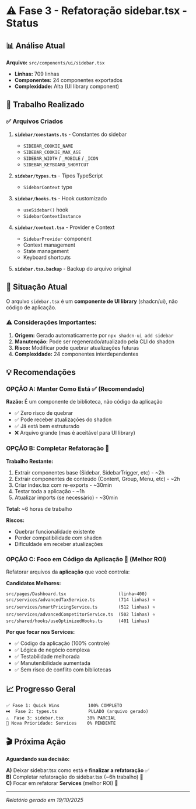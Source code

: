 # ⚠️ Fase 3 - Refatoração sidebar.tsx - Status

## 📊 Análise Atual

**Arquivo:** `src/components/ui/sidebar.tsx`
- **Linhas:** 709 linhas
- **Componentes:** 24 componentes exportados
- **Complexidade:** Alta (UI library component)

## 🎯 Trabalho Realizado

### ✅ Arquivos Criados

1. **`sidebar/constants.ts`** - Constantes do sidebar
   - `SIDEBAR_COOKIE_NAME`
   - `SIDEBAR_COOKIE_MAX_AGE`
   - `SIDEBAR_WIDTH` / `_MOBILE` / `_ICON`
   - `SIDEBAR_KEYBOARD_SHORTCUT`

2. **`sidebar/types.ts`** - Tipos TypeScript
   - `SidebarContext` type

3. **`sidebar/hooks.ts`** - Hook customizado
   - `useSidebar()` hook
   - `SidebarContextInstance`

4. **`sidebar/context.tsx`** - Provider e Context
   - `SidebarProvider` component
   - Context management
   - State management
   - Keyboard shortcuts

5. **`sidebar.tsx.backup`** - Backup do arquivo original

## 🤔 Situação Atual

O arquivo `sidebar.tsx` é um **componente de UI library** (shadcn/ui), não código de aplicação. 

### ⚠️ Considerações Importantes:

1. **Origem:** Gerado automaticamente por `npx shadcn-ui add sidebar`
2. **Manutenção:** Pode ser regenerado/atualizado pela CLI do shadcn
3. **Risco:** Modificar pode quebrar atualizações futuras
4. **Complexidade:** 24 componentes interdependentes

## 💡 Recomendações

### OPÇÃO A: Manter Como Está ✅ (Recomendado)
**Razão:** É um componente de biblioteca, não código da aplicação
- ✅ Zero risco de quebrar
- ✅ Pode receber atualizações do shadcn
- ✅ Já está bem estruturado
- ❌ Arquivo grande (mas é aceitável para UI library)

### OPÇÃO B: Completar Refatoração 🔧
**Trabalho Restante:**
1. Extrair componentes base (Sidebar, SidebarTrigger, etc) - ~2h
2. Extrair componentes de conteúdo (Content, Group, Menu, etc) - ~2h
3. Criar index.tsx com re-exports - ~30min
4. Testar toda a aplicação - ~1h
5. Atualizar imports (se necessário) - ~30min

**Total:** ~6 horas de trabalho

**Riscos:**
- Quebrar funcionalidade existente
- Perder compatibilidade com shadcn
- Dificuldade em receber atualizações

### OPÇÃO C: Foco em Código da Aplicação 🎯 (Melhor ROI)
Refatorar arquivos da **aplicação** que você controla:

**Candidatos Melhores:**
```
src/pages/Dashboard.tsx                    (linha~400)
src/services/advancedTaxService.ts         (714 linhas) ⭐
src/services/smartPricingService.ts        (512 linhas) ⭐
src/services/advancedCompetitorService.ts  (502 linhas) ⭐
src/shared/hooks/useOptimizedHooks.ts      (401 linhas)
```

**Por que focar nos Services:**
- ✅ Código da aplicação (100% controle)
- ✅ Lógica de negócio complexa
- ✅ Testabilidade melhorada
- ✅ Manutenibilidade aumentada
- ✅ Sem risco de conflito com bibliotecas

## 📈 Progresso Geral

```
✅ Fase 1: Quick Wins           100% COMPLETO
⏭️  Fase 2: types.ts            PULADO (arquivo gerado)
⚠️  Fase 3: sidebar.tsx         30% PARCIAL
🎯 Nova Prioridade: Services    0% PENDENTE
```

## 🎬 Próxima Ação

**Aguardando sua decisão:**

**A)** Deixar sidebar.tsx como está e **finalizar a refatoração** ✅  
**B)** Completar refatoração do sidebar.tsx (~6h trabalho) 🔧  
**C)** Focar em refatorar **Services** (melhor ROI) 🎯  

---

*Relatório gerado em 19/10/2025*
